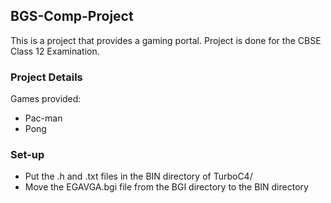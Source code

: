  ## BGS-Comp-Project
 This is a project that provides a gaming portal. 
 Project is done for the CBSE Class 12 Examination.
 ### Project Details
 Games provided:
 - Pac-man
 - Pong 
 ### Set-up
 - Put the .h and .txt files in the BIN directory of TurboC4/
 - Move the EGAVGA.bgi file from the BGI directory to the BIN directory

 
